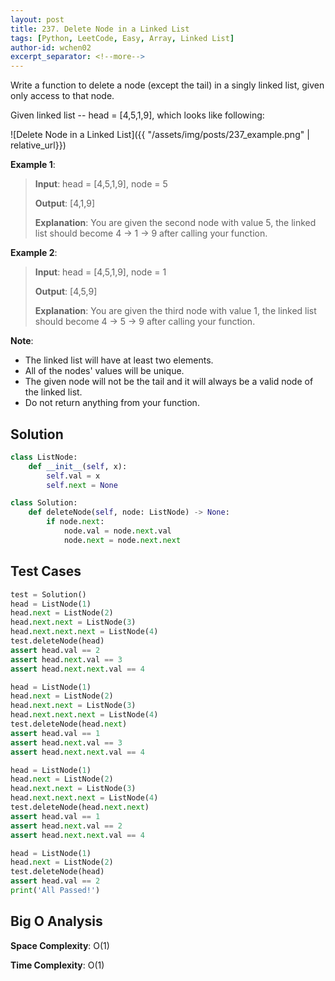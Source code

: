 ```yaml
---
layout: post
title: 237. Delete Node in a Linked List
tags: [Python, LeetCode, Easy, Array, Linked List]
author-id: wchen02
excerpt_separator: <!--more-->
---
```

Write a function to delete a node (except the tail) in a singly linked list, given only access to that node.

Given linked list -- head = [4,5,1,9], which looks like following:

![Delete Node in a Linked List]({{ "/assets/img/posts/237_example.png" | relative_url}})

<!--more-->
**Example 1**:
> **Input**: head = [4,5,1,9], node = 5
>
> **Output**: [4,1,9]
>
> **Explanation**: You are given the second node with value 5, the linked list should become 4 -> 1 -> 9 after calling your function.

**Example 2**:
> **Input**: head = [4,5,1,9], node = 1
>
> **Output**: [4,5,9]
>
> **Explanation**: You are given the third node with value 1, the linked list should become 4 -> 5 -> 9 after calling your function.

**Note**:

- The linked list will have at least two elements.
- All of the nodes' values will be unique.
- The given node will not be the tail and it will always be a valid node of the linked list.
- Do not return anything from your function.

## Solution

```python
class ListNode:
    def __init__(self, x):
        self.val = x
        self.next = None

class Solution:
    def deleteNode(self, node: ListNode) -> None:
        if node.next:
            node.val = node.next.val
            node.next = node.next.next
```

## Test Cases

```python
test = Solution()
head = ListNode(1)
head.next = ListNode(2)
head.next.next = ListNode(3)
head.next.next.next = ListNode(4)
test.deleteNode(head)
assert head.val == 2
assert head.next.val == 3
assert head.next.next.val == 4

head = ListNode(1)
head.next = ListNode(2)
head.next.next = ListNode(3)
head.next.next.next = ListNode(4)
test.deleteNode(head.next)
assert head.val == 1
assert head.next.val == 3
assert head.next.next.val == 4

head = ListNode(1)
head.next = ListNode(2)
head.next.next = ListNode(3)
head.next.next.next = ListNode(4)
test.deleteNode(head.next.next)
assert head.val == 1
assert head.next.val == 2
assert head.next.next.val == 4

head = ListNode(1)
head.next = ListNode(2)
test.deleteNode(head)
assert head.val == 2
print('All Passed!')
```

## Big O Analysis

**Space Complexity**: O(1)

**Time Complexity**: O(1)

